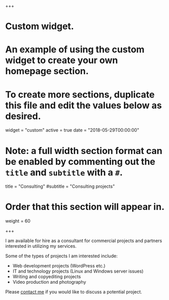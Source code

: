 +++
# Custom widget.
# An example of using the custom widget to create your own homepage section.
# To create more sections, duplicate this file and edit the values below as desired.
widget = "custom"
active = true
date = "2018-05-29T00:00:00"

# Note: a full width section format can be enabled by commenting out the `title` and `subtitle` with a `#`.
title = "Consulting"
#subtitle = "Consulting projects"

# Order that this section will appear in.
weight = 60

+++

I am available for hire as a consultant for commercial projects and partners interested in utilizing my services.

Some of the types of projects I am interested include:

* Web development projects (WordPress etc.)
* IT and technology projects (Linux and Windows server issues)
* Writing and copyediting projects
* Video production and photography

Please [contact me](https://www.gavinrozzi.com/#contact) if you would like to discuss a potential project.
